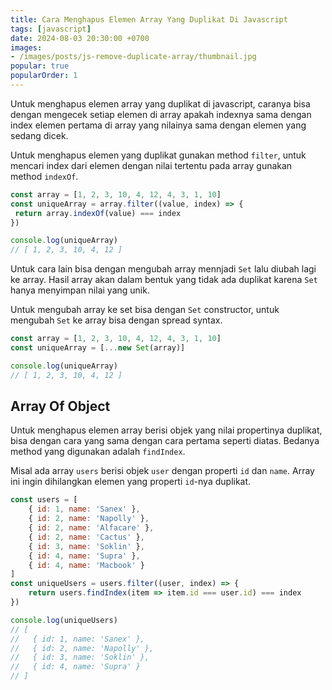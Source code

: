 ```yaml
---
title: Cara Menghapus Elemen Array Yang Duplikat Di Javascript
tags: [javascript]
date: 2024-08-03 20:30:00 +0700
images:
- /images/posts/js-remove-duplicate-array/thumbnail.jpg
popular: true
popularOrder: 1
---
```


Untuk menghapus elemen array yang duplikat di javascript, caranya bisa dengan mengecek setiap elemen di array apakah indexnya sama dengan index elemen pertama di array yang nilainya sama dengan elemen yang sedang dicek.

<!--more-->

Untuk menghapus elemen yang duplikat gunakan method `filter`, untuk mencari index dari elemen dengan nilai tertentu pada array gunakan method `indexOf`.

```js
const array = [1, 2, 3, 10, 4, 12, 4, 3, 1, 10]
const uniqueArray = array.filter((value, index) => {
 return array.indexOf(value) === index
})

console.log(uniqueArray)
// [ 1, 2, 3, 10, 4, 12 ]
```

Untuk cara lain bisa dengan mengubah array mennjadi `Set` lalu diubah lagi ke array. Hasil array akan dalam bentuk yang tidak ada duplikat karena `Set` hanya menyimpan nilai yang unik.

Untuk mengubah array ke set bisa dengan `Set` constructor, untuk mengubah `Set` ke array bisa dengan spread syntax.

```js
const array = [1, 2, 3, 10, 4, 12, 4, 3, 1, 10]
const uniqueArray = [...new Set(array)]

console.log(uniqueArray)
// [ 1, 2, 3, 10, 4, 12 ]
```

## Array Of Object

Untuk menghapus elemen array berisi objek yang nilai propertinya duplikat, bisa dengan cara yang sama dengan cara pertama seperti diatas. Bedanya method yang digunakan adalah `findIndex`.

Misal ada array `users` berisi objek `user` dengan properti `id` dan `name`. Array ini ingin dihilangkan elemen yang properti `id`-nya duplikat.

```js
const users = [
    { id: 1, name: 'Sanex' },
    { id: 2, name: 'Napolly' },
    { id: 2, name: 'Alfacare' },
    { id: 2, name: 'Cactus' },
    { id: 3, name: 'Soklin' },
    { id: 4, name: 'Supra' },
    { id: 4, name: 'Macbook' }
]
const uniqueUsers = users.filter((user, index) => {
    return users.findIndex(item => item.id === user.id) === index
})

console.log(uniqueUsers)
// [
//   { id: 1, name: 'Sanex' },
//   { id: 2, name: 'Napolly' },
//   { id: 3, name: 'Soklin' },
//   { id: 4, name: 'Supra' }
// ]
```